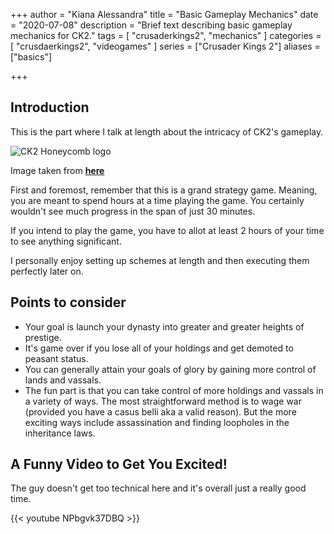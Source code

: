 +++
author = "Kiana Alessandra"
title = "Basic Gameplay Mechanics"
date = "2020-07-08"
description = "Brief text describing basic gameplay mechanics for CK2."
tags = [
    "crusaderkings2",
    "mechanics"
]
categories = [
    "crusdaerkings2",
    "videogames"
]
series = ["Crusader Kings 2"]
aliases = ["basics"]

+++
## Introduction
This is the part where I talk at length about the intricacy of CK2's gameplay.

![CK2 Honeycomb logo](/ck2.png)

Image taken from **[here](https://www.reddit.com/r/CrusaderKings/comments/8nxl2o/honeycomb_icon_for_ck2/)**

First and foremost, remember that this is a grand strategy game. Meaning, you are meant to spend hours at a time playing the game. You certainly wouldn't see much progress in the span of just 30 minutes.

If you intend to play the game, you have to allot at least 2 hours of your time to see anything significant.

I personally enjoy setting up schemes at length and then executing them perfectly later on. 

## Points to consider

* Your goal is launch your dynasty into greater and greater heights of prestige.
* It's game over if you lose all of your holdings and get demoted to peasant status.
* You can generally attain your goals of glory by gaining more control of lands and vassals.
* The fun part is that you can take control of more holdings and vassals in a variety of ways. The most straightforward method is to wage war (provided you have a casus belli aka a valid reason). But the more exciting ways include assassination and finding loopholes in the inheritance laws.

## A Funny Video to Get You Excited!

The guy doesn't get too technical here and it's overall just a really good time.

{{< youtube NPbgvk37DBQ >}}
